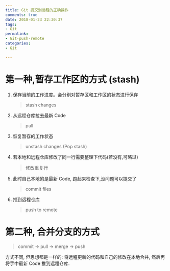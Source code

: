 ```yaml
---
title: Git 提交到远程的正确操作  
comments: true  
date: 2018-01-23 22:30:37  
tags:   
- Git  
permalink:  
- Git-push-remote  
categories:  
- Git

---
```


# 第一种,暂存工作区的方式 (stash)

1. 保存当前的工作进度。会分别对暂存区和工作区的状态进行保存

    >stash changes

2. 从远程仓库拉去最新 Code

    >pull

3. 恢复暂存的工作状态

    >unstash changes (Pop stash)

4. 若本地和远程仓库修改了同一行需要整理下代码(若没有,可略过)

    >修改重复行


5. 此时自己本地的是最新 Code, 跑起来检查下,没问题可以提交了

    >commit files

6. 推到远程仓库

    >push to remote

# 第二种, 合并分支的方式 

>commit -> pull -> merge -> push  

方式不同, 但思想都是一样的: 将远程更新的代码和自己的修改在本地合并, 然后再将手中最新 Code 推到远程仓库. 

